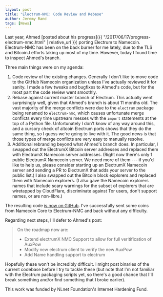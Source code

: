 ```yaml
---
layout: post
title: "Electrum-NMC: Code Review and Rebase"
author: Jeremy Rand
tags: [News]
---
```


Last year, Ahmed [posted about his progress]({{ "/2017/06/17/progress-electrum-nmc.html" | relative_url }}) porting Electrum to Namecoin.  Electrum-NMC has been on the back burner for me lately, due to the TLS and BitcoinJ efforts taking up most of my time.  However, today I found time to inspect Ahmed's branch.

Three main things were on my agenda:

1. Code review of the existing changes.  Generally I don't like to move code to the GitHub Namecoin organization unless I've actually reviewed it for sanity.  I made a few tweaks and bugfixes to Ahmed's code, but for the most part the code review went smoothly.
2. Rebase against current master branch of Electrum.  This actually went surprisingly well, given that Ahmed's branch is about 11 months old.  The vast majority of the merge conflicts were due to the `electrum` package being renamed to `electrum-nmc`, which causes unfortunate merge conflicts every time upstream messes with the `import` statements at the top of a Python file.  Unfortunately I don't know of any way around this, and a cursory check of altcoin Electrum ports shows that they do the same thing, so I guess we're going to live with it.  The good news is that those types of merge conflicts are very easy to manually resolve.
3. Additional rebranding beyond what Ahmed's branch does.  In particular, I swapped out the ElectrumX Bitcoin server addresses and replaced them with ElectrumX Namecoin server addresses.  (Right now there's only 1 public ElectrumX Namecoin server.  We need more of them --- if you'd like to help us, please consider starting up an ElectrumX Namecoin server and sending a PR to ElectrumX that adds your server to the public list.)  I also swapped out the Bitcoin block explorers and replaced them with Namecoin explorers.  (I also gave the Namecoin explorers names that include scary warnings for the subset of explorers that are wiretapped by CloudFlare, discriminate against Tor users, don't support names, or are non-libre.)

The resulting code [is now on GitHub](https://github.com/namecoin/electrum-nmc).  I've successfully sent some coins from Namecoin Core to Electrum-NMC and back without any difficulty.

Regarding next steps, I'll defer to Ahmed's post:

> On the roadmap now are:
> 
> * Extend electrumX NMC Support to allow for full veritification of AuxPow
> * Modify new electrum client to verify the new AuxPow
> * Add Name handling support to electrum

Hopefully these won't be incredibly difficult.  I might post binaries of the current codebase before I try to tackle these (but note that I'm not familiar with the Electrum packaging scripts yet, so there's a good chance that I'll break something and/or find something that I broke earlier).

This work was funded by NLnet Foundation's Internet Hardening Fund.

